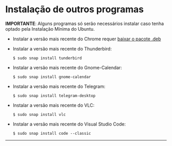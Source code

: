 # Instalação de outros programas


**IMPORTANTE**: Alguns programas só serão necessários instalar caso tenha optado pela Instalação Mínima do Ubuntu.

* Instalar a versão mais recente do Chrome requer [baixar o pacote .deb](https://www.google.com/intl/pt-BR/chrome/)

* Instalar a versão mais recente do Thunderbird:
  ```
  $ sudo snap install tunderbird
  ```

* Instalar a versão mais recente do Gnome-Calendar:
  ```
  $ sudo snap install gnome-calendar
  ```
  
* Instalar a versão mais recente do Telegram:
  ```
  $ sudo snap install telegram-desktop
  ```

* Instalar a versão mais recente do VLC:
  ```
  $ sudo snap install vlc
  ```

* Instalar a versão mais recente do Visual Studio Code:
  ```
  $ sudo snap install code --classic
  ```
---
